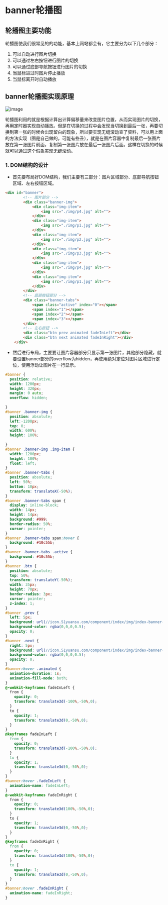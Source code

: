 # banner轮播图
## 轮播图主要功能
轮播图使我们很常见的的功能，基本上网站都会有，它主要分为以下几个部分：
1. 可以自动进行图片切换
2. 可以通过左右按钮进行图片的切换
3. 可以通过底部导航按钮进行图片的切换
4. 当鼠标进过时图片停止播放
5. 当鼠标离开时自动播放
## banner轮播图实现原理

![image](https://github.com/zhangxinmei/banner/raw/master/banner-img/img/b1.png)

轮播图利用的就是根据计算出计算偏移量来改变图片位置，从而实现图片的切换，再用定时器实现自动播放。但是在切换的过程中会发现当切换到最后一张，再要切换到第一张的时候会出现留白的现象，所以要实现无缝滚动查了资料，可以用上面的方法实现（图是自己做的，可能有些丑），就是在图片容器中复制最后一张图片放在第一张图片前面，复制第一张图片放在最后一张图片后面。这样在切换的时候就可以通过这个假象实现无缝滚动。


### 1. DOM结构的设计
* 首先要布局好DOM结构，我们主要有三部分：图片区域部分、底部导航按钮区域、左右按钮区域。

```html
<div id="banner">
        <!-- 图片部分 -->
        <div class="banner-img">
            <div class="img-item">
                <img src="./img/p4.jpg" alt="">
            </div>
            <div class="img-item">
                <img src="./img/p1.jpg" alt="">
            </div>
            <div class="img-item">
                <img src="./img/p2.jpg" alt="">
            </div>
            <div class="img-item">
                <img src="./img/p3.jpg" alt="">
            </div>
            <div class="img-item">
                <img src="./img/p4.jpg" alt="">
            </div>
            <div class="img-item">
                <img src="./img/p1.jpg" alt="">
            </div>
        </div>
        <!-- 底部按钮部分 -->
        <div class="banner-tabs">
            <span class="active" index="0"></span>
            <span index="1"></span>
            <span index="2"></span>
            <span index="3"></span>
        </div>
        <!-- 左右按钮 -->
        <div class="btn prev animated fadeInLeft"></div>
        <div class="btn next animated fadeInRight"></div>
    </div>
```
* 然后进行布局，主要要让图片容器部分只显示第一张图片，其他部分隐藏，就要设置banner部分的overflow为hidden，再使用绝对定位对图片区域进行定位，使用浮动让图片在一行显示。
```css
#banner {
  position: relative;
  width: 1200px;
  height: 320px;
  margin: 0 auto;
  overflow: hidden;
 
}
#banner .banner-img {
  position: absolute;
  left:-1200px;
  top: 0;
  width: 600%;
  height: 100%;
 
}
#banner .banner-img .img-item {
  width: 1200px;
  height: 100%;
  float: left;
}
#banner .banner-tabs {
  position: absolute;
  left: 50%;
  bottom: 10px;
  transform: translateX(-50%);
}
#banner .banner-tabs span {
  display: inline-block;
  width: 14px;
  height: 14px;
  background: #999;
  border-radius: 50%;
  cursor: pointer;
}
#banner .banner-tabs span:hover {
  background: #10c55b;
}
#banner .banner-tabs .active {
  background: #10c55b;
}
#banner .btn {
  position: absolute;
  top: 50%;
  transform: translateY(-50%);
  width: 35px;
  height: 70px;
  border-radius: 3px;
  cursor: pointer;
  z-index: 1;
}
#banner .prev {
  left: 5px;
  background: url(//icon.51yuansu.com/component/index/img/index-banner-al.png) center no-repeat;
  background-color: rgba(0,0,0,0.5);
  opacity: 0;
}
#banner .next {
  right: 5px;
  background: url(//icon.51yuansu.com/component/index/img/index-banner-ar.png) center no-repeat;
  background-color: rgba(0,0,0,0.5);
  opacity: 0;
}
#banner:hover .animated {
  animation-duration: 1s;
  animation-fill-mode: both;
}
@-webkit-keyframes fadeInLeft {
  from {
    opacity: 0;
    transform: translate3d(-100%,-50%,0);
  }
  to {
    opacity: 1;
    transform: translate3d(0,-50%,0);
  }
}
@keyframes fadeInLeft {
  from {
    opacity: 0;
    transform: translate3d(-100%,-50%,0);
  }
  to {
    opacity: 1;
    transform: translate3d(0,-50%,0);
  }
}
#banner:hover .fadeInLeft {
  animation-name: fadeInLeft;
}
@-webkit-keyframes fadeInRight {
  from {
    opacity: 0;
    transform: translate3d(100%,-50%,0);
  }
  to {
    opacity: 1;
    transform: translate3d(0,-50%,0);
  }
}
@keyframes fadeInRight {
  from {
    opacity: 0;
    transform: translate3d(100%,-50%,0);
  }
  to {
    opacity: 1;
    transform: translate3d(0,-50%,0);
  }
}
#banner:hover .fadeInRight {
  animation-name: fadeInRight;
}

```
